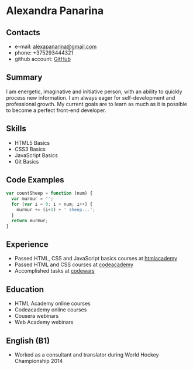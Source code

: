# Alexandra Panarina
## Contacts
* e-mail: alexapanarina@gmail.com
* phone: +375293444321 
* github account: [GitHub](https://github.com/AlexandraPanarina)
## Summary 
I am energetic, imaginative and initiative person, with an ability to quickly process new information. I am always eager for self-development and professional growth. My current goals are to learn as much as it is possible to become a perfect front-end developer. 
## Skills
* HTML5 Basics
* CSS3 Basics
* JavaScript Basics
* Git Basics
## Code Examples 
```javascript
var countSheep = function (num) {
  var murmur = '';
  for (var i = 0; i < num; i++) {
    murmur += (i+1) + ' sheep...';
  }
  return murmur;
}
```
## Experience 
* 	Passed HTML, CSS and JavaScript basics courses at [htmlacademy](https://htmlacademy.ru/profile/aliaksandrap)
* Passed HTML and CSS courses at [codeacademy](https://www.codecademy.com/profiles/AliaksandraP)
* Accomplished tasks at [codewars](https://www.codewars.com/users/AliaksandraP)

## Education 
* HTML Academy online courses
* Codeacademy online courses 
* Cousera webinars 
* Web Academy webinars

## English (B1)
* Worked as a consultant and translator during World Hockey Championship 2014
 